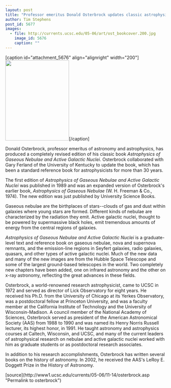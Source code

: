 ```yaml
---
layout: post
title: "Professor emeritus Donald Osterbrock updates classic astrophysics book"
author: Tim Stephens
post_id: 5677
images:
  - file: http://currents.ucsc.edu/05-06/art/ost_bookcover.200.jpg
    image_id: 5676
    caption: ""
---
```


[caption id="attachment_5676" align="alignright" width="200"]<a href="http://localhost/mysite/wp-content/uploads/2005/11/ost_bookcover.200.jpg"><img class="size-full wp-image-5676" src="http://localhost/mysite/wp-content/uploads/2005/11/ost_bookcover.200.jpg" alt="" width="200" height="253" /></a>[/caption]
<a name="content" id="content"></a>
<p>
  Donald Osterbrock, professor emeritus of astronomy and astrophysics, has produced a completely revised edition of his classic book <i>Astrophysics of Gaseous Nebulae and Active Galactic Nuclei</i>. Osterbrock collaborated with Gary Ferland of the University of Kentucky to update the book, which has been a standard reference book for astrophysicists for more than 30 years.
</p>
<p>
  The first edition of <i>Astrophysics of Gaseous Nebulae and Active Galactic Nuclei</i> was published in 1989 and was an expanded version of Osterbrock's earlier book, <i>Astrophysics of Gaseous Nebulae</i> (W. H. Freeman &amp; Co., 1974). The new edition was just published by University Science Books.
</p>
<p>
  Gaseous nebulae are the birthplaces of stars--clouds of gas and dust within galaxies where young stars are formed. Different kinds of nebulae are characterized by the radiation they emit. Active galactic nuclei, thought to be powered by supermassive black holes, emit tremendous amounts of energy from the central regions of galaxies.
</p>
<p>
  <i>Astrophysics of Gaseous Nebulae and Active Galactic Nuclei</i> is a graduate-level text and reference book on gaseous nebulae, nova and supernova remnants, and the emission-line regions in Seyfert galaxies, radio galaxies, quasars, and other types of active galactic nuclei. Much of the new data and many of the new images are from the Hubble Space Telescope and some of the largest ground-based telescopes in the world. Two completely new chapters have been added, one on infrared astronomy and the other on x-ray astronomy, reflecting the great advances in these fields.
</p>
<p>
  Osterbrock, a world-renowned research astrophysicist, came to UCSC in 1972 and served as director of Lick Observatory for eight years. He received his Ph.D. from the University of Chicago at its Yerkes Observatory, was a postdoctoral fellow at Princeton University, and was a faculty member at the California Institute of Technology and the University of Wisconsin-Madison. A council member of the National Academy of Sciences, Osterbrock served as president of the American Astronomical Society (AAS) from 1988 to 1990 and was named its Henry Norris Russell lecturer, its highest honor, in 1991. He taught astronomy and astrophysics courses at Caltech, Wisconsin, and UCSC, and many of the current leaders of astrophysical research on nebulae and active galactic nuclei worked with him as graduate students or as postdoctoral research associates.
</p>
<p>
  In addition to his research accomplishments, Osterbrock has written several books on the history of astronomy. In 2002, he received the AAS's LeRoy E. Doggett Prize in the History of Astronomy.
</p>
[source](http://www1.ucsc.edu/currents/05-06/11-14/osterbrock.asp "Permalink to osterbrock")
